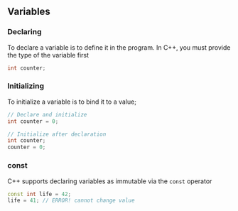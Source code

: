 ## Variables

### Declaring

To declare a variable is to define it in the program.
In C++, you must provide the type of the variable first

```cpp
int counter;
```

### Initializing

To initialize a variable is to bind it to a value;

```cpp
// Declare and initialize
int counter = 0;

// Initialize after declaration
int counter;
counter = 0;
```

### const

C++ supports declaring variables as immutable via
the `const` operator

```cpp
const int life = 42;
life = 41; // ERROR! cannot change value
```
